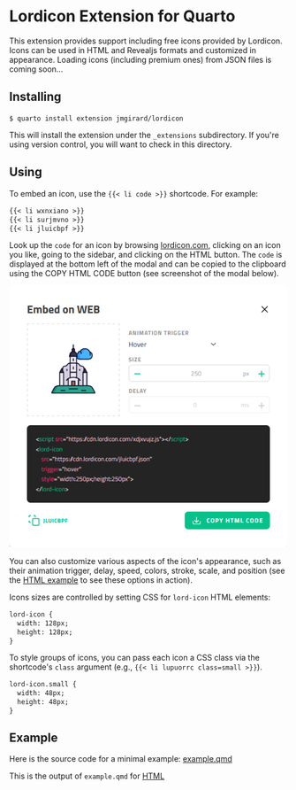 # Lordicon Extension for Quarto

This extension provides support including free icons provided by Lordicon. Icons can be used in HTML and Revealjs formats and customized in appearance. Loading icons (including premium ones) from JSON files is coming soon...

## Installing

```
$ quarto install extension jmgirard/lordicon
```

This will install the extension under the `_extensions` subdirectory. If you're using version control, you will want to check in this directory.

## Using

To embed an icon, use the `{{< li code >}}` shortcode. For example:

```
{{< li wxnxiano >}}
{{< li surjmvno >}}
{{< li jluicbpf >}}
```

Look up the `code` for an icon by browsing [lordicon.com](https://lordicon.com/icons), clicking on an icon you like, going to the sidebar, and clicking on the HTML button. The `code` is displayed at the bottom left of the modal and can be copied to the clipboard using the COPY HTML CODE button (see screenshot of the modal below).

<img src="docs/screenshot.png" />

You can also customize various aspects of the icon's appearance, such as their animation trigger, delay, speed, colors, stroke, scale, and position (see the [HTML example](https://jmgirard.github.io/lordicon/example.html) to see these options in action). 

Icons sizes are controlled by setting CSS for `lord-icon` HTML elements:

```
lord-icon {
  width: 128px;
  height: 128px;
}
```

To style groups of icons, you can pass each icon a CSS class via the shortcode's `class` argument (e.g., `{{< li lupuorrc class=small >}}`).

```
lord-icon.small {
  width: 48px;
  height: 48px;
}
```

## Example

Here is the source code for a minimal example: [example.qmd](https://github.com/jmgirard/lordicon/blob/main/example.qmd)

This is the output of `example.qmd` for [HTML](https://jmgirard.github.io/lordicon/example.html)
